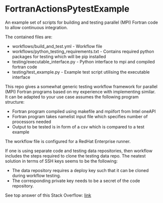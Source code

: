 # FortranActionsPytestExample
An example set of scripts for building and testing parallel (MPI) Fortran code to allow continuous integration. 

The contained files are:

- workflows/build_and_test.yml - Workflow file
- workflows/python_testing_requirements.txt - Contains required python packages for testing which will be pip installed
- testing/executable_interface.py - Python interface to mpi and compiled fortran code
- testing/test_example.py - Example test script utilising the executable interface

This repo gives a somewhat generic testing workflow framework for parallel (MPI) Fortran programs based on my experience with implementing similar. It can be adapted to your use case assumes the following program structure:

- Fortran program compiled using makefile and mpiifort from Intel oneAPI
- Fortran program takes namelist input file which specifies number of processors needed
- Output to be tested is in form of a csv which is compared to a test example

The workflow file is configured for a RedHat Enterprise runner.

If one is using separate code and testing data repositories, then workflow includes the steps required to clone the testing data repo. The neatest solution in terms of SSH keys seems to be the following:

- The data repository requires a deploy key such that it can be cloned during workflow testing.
- The corresponding private key needs to be a secret of the code repository.

See top answer of this Stack Overflow: [link](https://stackoverflow.com/questions/60222741/github-actions-and-git-clone-issue)

